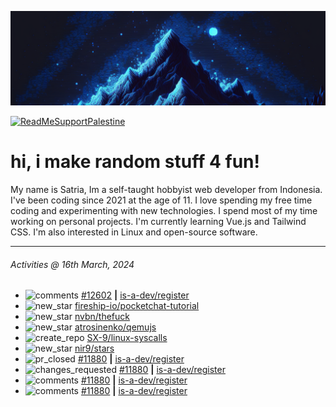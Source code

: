 ![](banner.png)

[![ReadMeSupportPalestine](https://github.com/Safouene1/support-palestine-banner/blob/master/banner-support.svg)](https://github.com/Safouene1/support-palestine-banner)

# hi, i make random stuff 4 fun!

My name is Satria, Im a self-taught hobbyist web developer from Indonesia. I've been coding since 2021 at the age of 11. I love spending my free time coding and experimenting with new technologies. I spend most of my time working on personal projects. I'm currently learning Vue.js and Tailwind CSS. I'm also interested in Linux and open-source software.

---

<!--RECENT_ACTIVITY:last_update-->
###### Activities @ 16th March, 2024
<!--RECENT_ACTIVITY:last_update_end-->

<!--RECENT_ACTIVITY:start-->
- ![comments](https://cdn.jsdelivr.net/gh/Readme-Workflows/Readme-Icons@main/icons/octicons/Comment.svg) [#12602](https://github.com/is-a-dev/register/pull/12602#issuecomment-1994513295) **|** [is-a-dev/register](https://github.com/is-a-dev/register)<br>
- ![new_star](https://cdn.jsdelivr.net/gh/Readme-Workflows/Readme-Icons@main/icons/octicons/StarredRepositoryYellow.svg) [fireship-io/pocketchat-tutorial](https://github.com/fireship-io/pocketchat-tutorial)<br>
- ![new_star](https://cdn.jsdelivr.net/gh/Readme-Workflows/Readme-Icons@main/icons/octicons/StarredRepositoryYellow.svg) [nvbn/thefuck](https://github.com/nvbn/thefuck)<br>
- ![new_star](https://cdn.jsdelivr.net/gh/Readme-Workflows/Readme-Icons@main/icons/octicons/StarredRepositoryYellow.svg) [atrosinenko/qemujs](https://github.com/atrosinenko/qemujs)<br>
- ![create_repo](https://cdn.jsdelivr.net/gh/Readme-Workflows/Readme-Icons@main/icons/octicons/Repository.svg) [SX-9/linux-syscalls](https://github.com/SX-9/linux-syscalls)<br>
- ![new_star](https://cdn.jsdelivr.net/gh/Readme-Workflows/Readme-Icons@main/icons/octicons/StarredRepositoryYellow.svg) [nir9/stars](https://github.com/nir9/stars)<br>
- ![pr_closed](https://cdn.jsdelivr.net/gh/Readme-Workflows/Readme-Icons@main/icons/octicons/PullRequestClosed.svg) [#11880](https://github.com/is-a-dev/register/pull/11880) **|** [is-a-dev/register](https://github.com/is-a-dev/register)<br>
- ![changes_requested](https://cdn.jsdelivr.net/gh/Readme-Workflows/Readme-Icons@main/icons/octicons/RequestedChanges.svg) [#11880](https://github.com/is-a-dev/register/pull/11880#pullrequestreview-1887323139) **|** [is-a-dev/register](https://github.com/is-a-dev/register)<br>
- ![comments](https://cdn.jsdelivr.net/gh/Readme-Workflows/Readme-Icons@main/icons/octicons/Comment.svg) [#11880](https://github.com/is-a-dev/register/pull/11880#discussion_r1493842258) **|** [is-a-dev/register](https://github.com/is-a-dev/register)<br>
- ![comments](https://cdn.jsdelivr.net/gh/Readme-Workflows/Readme-Icons@main/icons/octicons/Comment.svg) [#11880](https://github.com/is-a-dev/register/pull/11880#discussion_r1493842141) **|** [is-a-dev/register](https://github.com/is-a-dev/register)<br>
<!--RECENT_ACTIVITY:end-->
